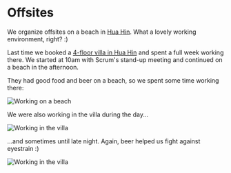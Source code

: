 # Offsites

We organize offsites on a beach in [Hua Hin](http://en.wikipedia.org/wiki/Hua_Hin_District). What a lovely working environment, right? :)

Last time we booked a [4-floor villa in Hua Hin](https://www.airbnb.com/rooms/988395) and spent a full week working there. We started at 10am with Scrum's stand-up meeting and continued on a beach in the afternoon.

They had good food and beer on a beach, so we spent some time working there:

![Working on a beach](https://raw.githubusercontent.com/HotelQuickly/WeAreHiring/master/images/it-offsite-beach-1.jpg)

We were also working in the villa during the day...

![Working in the villa](https://raw.githubusercontent.com/HotelQuickly/WeAreHiring/master/images/it-offsite-villa-1.jpg)

...and sometimes until late night. Again, beer helped us fight against eyestrain :)

![Working in the villa](https://raw.githubusercontent.com/HotelQuickly/WeAreHiring/master/images/it-offsite-villa-2.jpg)
